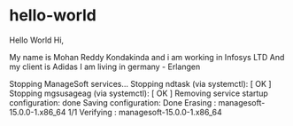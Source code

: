 # hello-world
Hello World
Hi,

My name is Mohan Reddy Kondakinda and i am working in Infosys LTD
And my client is Adidas
I am living in germany - Erlangen

Stopping ManageSoft services...
Stopping ndtask (via systemctl):  [  OK  ]
Stopping mgsusageag (via systemctl):  [  OK  ]
Removing service startup configuration: done
Saving configuration: Done
  Erasing    : managesoft-15.0.0-1.x86_64                                                                                                                           1/1
  Verifying  : managesoft-15.0.0-1.x86_64  
